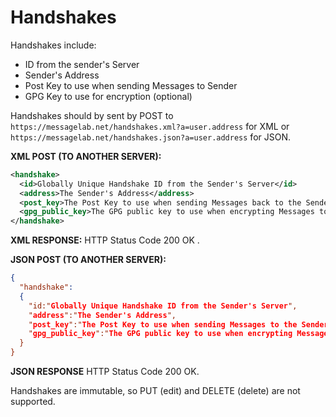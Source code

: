Handshakes
==========
Handshakes include:
* ID from the sender's Server
* Sender's Address
* Post Key to use when sending Messages to Sender
* GPG Key to use for encryption (optional)

Handshakes should by sent by POST to `https://messagelab.net/handshakes.xml?a=user.address` for XML or `https://messagelab.net/handshakes.json?a=user.address` for JSON.

**XML POST (TO ANOTHER SERVER):**

``` xml
<handshake>
  <id>Globally Unique Handshake ID from the Sender's Server</id>
  <address>The Sender's Address</address>
  <post_key>The Post Key to use when sending Messages back to the Sender.</post_key>
  <gpg_public_key>The GPG public key to use when encrypting Messages to the Sender (optional)</pgp_pubic_key>
</handshake>
```

**XML RESPONSE:**
HTTP Status Code 200 OK .

**JSON POST (TO ANOTHER SERVER):**
``` json
{
  "handshake":
  {
    "id:"Globally Unique Handshake ID from the Sender's Server",
    "address":"The Sender's Address",
    "post_key":"The Post Key to use when sending Messages to the Sender.",
    "gpg_public_key":"The GPG public key to use when encrypting Messages to the Sender (optional)"
  }
}
```

**JSON RESPONSE**
HTTP Status Code 200 OK.

Handshakes are immutable, so PUT (edit) and DELETE (delete) are not supported.
